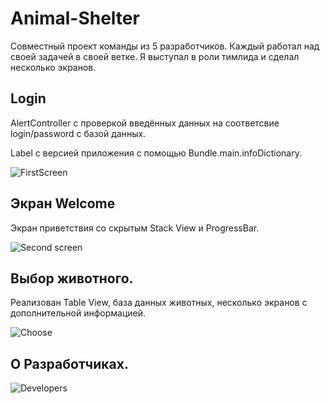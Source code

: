 # Animal-Shelter

Совместный проект команды из 5 разработчиков. Каждый работал над своей задачей в своей ветке. Я выступал в роли тимлида и cделал несколько экранов.

## Login
AlertController с проверкой введённых данных на соответсвие login/password c базой данных. 

Label с версией приложения с помощью Bundle.main.infoDictionary.

![FirstScreen](https://user-images.githubusercontent.com/107308461/219015577-e1388e7e-21de-424b-b51b-0db3c80cab5c.gif)

## Экран Welcome
Экран приветствия со скрытым Stack View и ProgressBar. 

![Second screen](https://user-images.githubusercontent.com/107308461/219004634-0c000edf-cc21-46ff-a1ed-680c573617de.gif)

## Выбор животного. 
Реализован Table View, база данных животных, несколько экранов с дополнительной информацией.  

![Choose](https://user-images.githubusercontent.com/107308461/219018714-315b8c5d-fdf2-4262-9401-872564c59c2a.gif)

## О Разработчиках. 
![Developers](https://user-images.githubusercontent.com/107308461/219019158-fb72d191-510a-4e47-8902-fb822f2742d6.gif)


